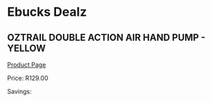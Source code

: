 
# Ebucks Dealz
## OZTRAIL DOUBLE ACTION AIR HAND PUMP - YELLOW
[Product Page](https://www.ebucks.com/web/shop/productSelected.do?prodId=1065474466&catId=714965764)

Price: R129.00

Savings: 


	